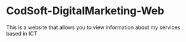 # CodSoft-DigitalMarketing-Web
This is a website that allows you to view information about my services based in ICT
